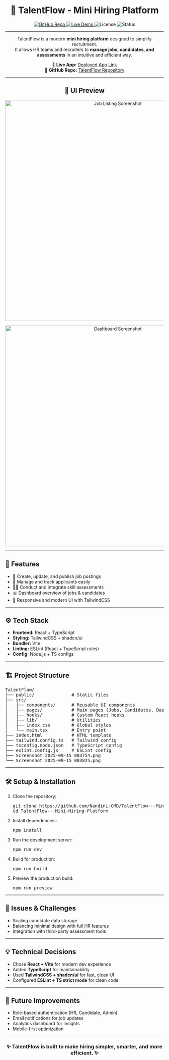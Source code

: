<!DOCTYPE html>
<html lang="en">
<head>
    <meta charset="UTF-8">
    <title>TalentFlow - Mini Hiring Platform</title>
</head>
<body>

<h1 style="text-align: center;">🌟 TalentFlow - Mini Hiring Platform</h1>

<p style="text-align: center;">
    <a href="https://github.com/Nandini-CMD/TalentFlow---Mini-Hiring-Platform/tree/main">
        <img src="https://img.shields.io/badge/GitHub-TalentFlow-blue?logo=github" alt="GitHub Repo" />
    </a>
    <a href="https://assessment-ace-kit-6ai1.vercel.app/">
        <img src="https://img.shields.io/badge/Live_App-Vercel-success?logo=vercel" alt="Live Demo" />
    </a>
    <img src="https://img.shields.io/badge/License-MIT-green" alt="License" />
    <img src="https://img.shields.io/badge/Status-Active-brightgreen" alt="Status" />
</p>

<hr />

<p style="text-align: center;">
    TalentFlow is a modern <strong>mini hiring platform</strong> designed to simplify recruitment.<br />
    It allows HR teams and recruiters to <strong>manage jobs, candidates, and assessments</strong> in an intuitive and efficient way.
</p>

<p style="text-align: center;">
    🔗 <strong>Live App:</strong> <a href="https://assessment-ace-kit-6ai1.vercel.app/">Deployed App Link</a><br />
    📂 <strong>GitHub Repo:</strong> <a href="https://github.com/Nandini-CMD/TalentFlow---Mini-Hiring-Platform/tree/main">TalentFlow Repository</a>
</p>

<hr />

<h2 style="text-align: center;">🎨 UI Preview</h2>

<p style="text-align: center;">
    <img src="Screenshot 2025-09-15 003754.png" alt="Job Listing Screenshot" width="700" />
</p>

<p style="text-align: center;">
    <img src="Screenshot 2025-09-15 003825.png" alt="Dashboard Screenshot" width="700" />
</p>

<hr />

<h2>🚀 Features</h2>
<ul>
    <li>📝 Create, update, and publish job postings</li>
    <li>👥 Manage and track applicants easily</li>
    <li>🧑‍💻 Conduct and integrate skill assessments</li>
    <li>📊 Dashboard overview of jobs & candidates</li>
    <li>🎨 Responsive and modern UI with TailwindCSS</li>
</ul>

<hr />

<h2>⚙️ Tech Stack</h2>
<ul>
    <li><strong>Frontend:</strong> React + TypeScript</li>
    <li><strong>Styling:</strong> TailwindCSS + shadcn/ui</li>
    <li><strong>Bundler:</strong> Vite</li>
    <li><strong>Linting:</strong> ESLint (React + TypeScript rules)</li>
    <li><strong>Config:</strong> Node.js + TS configs</li>
</ul>

<hr />

<h2>🏗️ Project Structure</h2>
<pre>
TalentFlow/
├── public/              # Static files
├── src/
│   ├── components/      # Reusable UI components
│   ├── pages/           # Main pages (Jobs, Candidates, Dashboard)
│   ├── hooks/           # Custom React hooks
│   ├── lib/             # Utilities
│   ├── index.css        # Global styles
│   └── main.tsx         # Entry point
├── index.html           # HTML template
├── tailwind.config.ts   # Tailwind config
├── tsconfig.node.json   # TypeScript config
├── eslint.config.js     # ESLint config
├── Screenshot 2025-09-15 003754.png
└── Screenshot 2025-09-15 003825.png
</pre>

<hr />

<h2>🛠️ Setup & Installation</h2>
<ol>
    <li>Clone the repository:
        <pre>git clone https://github.com/Nandini-CMD/TalentFlow---Mini-Hiring-Platform.git
cd TalentFlow---Mini-Hiring-Platform</pre>
    </li>
    <li>Install dependencies:
        <pre>npm install</pre>
    </li>
    <li>Run the development server:
        <pre>npm run dev</pre>
    </li>
    <li>Build for production:
        <pre>npm run build</pre>
    </li>
    <li>Preview the production build:
        <pre>npm run preview</pre>
    </li>
</ol>

<hr />

<h2>🤔 Issues & Challenges</h2>
<ul>
    <li>Scaling candidate data storage</li>
    <li>Balancing minimal design with full HR features</li>
    <li>Integration with third-party assessment tools</li>
</ul>

<hr />

<h2>💡 Technical Decisions</h2>
<ul>
    <li>Chose <strong>React + Vite</strong> for modern dev experience</li>
    <li>Added <strong>TypeScript</strong> for maintainability</li>
    <li>Used <strong>TailwindCSS + shadcn/ui</strong> for fast, clean UI</li>
    <li>Configured <strong>ESLint + TS strict mode</strong> for clean code</li>
</ul>

<hr />

<h2>📌 Future Improvements</h2>
<ul>
    <li>Role-based authentication (HR, Candidate, Admin)</li>
    <li>Email notifications for job updates</li>
    <li>Analytics dashboard for insights</li>
    <li>Mobile-first optimization</li>
</ul>

<hr />

<h3 style="text-align: center;">✨ TalentFlow is built to make hiring simpler, smarter, and more efficient. ✨</h3>

</body>
</html>

